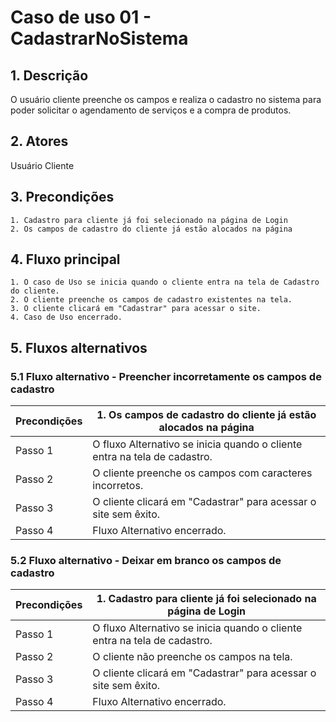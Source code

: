 # Caso de uso 01 - CadastrarNoSistema

## 1. Descrição
O usuário cliente preenche os campos e realiza o cadastro no sistema para poder solicitar o agendamento de serviços e a compra de produtos.

## 2. Atores
Usuário Cliente

## 3. Precondições

  
	1. Cadastro para cliente já foi selecionado na página de Login
	2. Os campos de cadastro do cliente já estão alocados na página
 
## 4. Fluxo principal

    1. O caso de Uso se inicia quando o cliente entra na tela de Cadastro do cliente.
    2. O cliente preenche os campos de cadastro existentes na tela.
    3. O cliente clicará em "Cadastrar" para acessar o site.
    4. Caso de Uso encerrado.

## 5. Fluxos alternativos

### 5.1 Fluxo alternativo - Preencher incorretamente os campos de cadastro

| **Precondições**  |1. Os campos de cadastro do cliente já estão alocados na página |
| --- | --- |
|  Passo 1   | O fluxo Alternativo se inicia quando o cliente entra na tela de cadastro. |
|  Passo 2   | O cliente preenche os campos com caracteres incorretos.  |
|  Passo 3   | O cliente clicará em "Cadastrar" para acessar o site sem êxito. |
|  Passo 4   | Fluxo Alternativo encerrado. |

### 5.2 Fluxo alternativo - Deixar em branco os campos de cadastro

| **Precondições**  |1. Cadastro para cliente já foi selecionado na página de Login |
| --- | --- |
|  Passo 1   | O fluxo Alternativo se inicia quando o cliente entra na tela de cadastro. |
|  Passo 2   | O cliente não preenche os campos na tela.  |
|  Passo 3   | O cliente clicará em "Cadastrar" para acessar o site sem êxito. |
|  Passo 4   | Fluxo Alternativo encerrado. |
